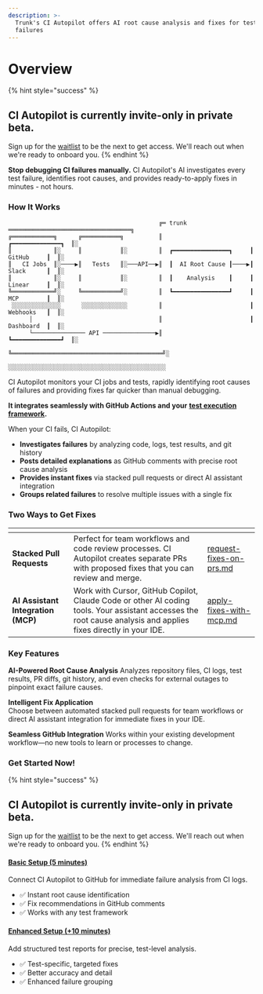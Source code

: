 ```yaml
---
description: >-
  Trunk's CI Autopilot offers AI root cause analysis and fixes for test and CI
  failures
---
```


# Overview

{% hint style="success" %}
## CI Autopilot is currently invite-only in private beta.

Sign up for the [waitlist](https://trunk.io/ci-autopilot) to be the next to get access. We'll reach out when we're ready to onboard you.
{% endhint %}



**Stop debugging CI failures manually.** CI Autopilot's AI investigates every test failure, identifies root causes, and provides ready-to-apply fixes in minutes - not hours.



### How It Works

```
                                           ╔═ trunk ═══════════════════════════════════╗ 
╔════════════╗      ╔═══════════╗          ║                         ┏━━━━━━━━━━━━━━┓  ║░
║            ║░     ║           ║░         ║  ┏━━━━━━━━━━━━━━━━┓     ┃   GitHub     ┃  ║░
║   CI Jobs  ║░────▶║   Tests   ║░───API──▶║  ┃  AI Root Cause ┃────▶┃   Slack      ┃  ║░
║            ║░     ║           ║░         ║  ┃    Analysis    ┃     ┃   Linear     ┃  ║░
╚════════════╝░     ╚═══════════╝░         ║  ┗━━━━━━━━━━━━━━━━┛     ┃   MCP        ┃  ║░
 ░░░░░░░░░░░░░░      ░░░░░░░░░░░░░         ║                         ┃   Webhooks   ┃  ║░
      │                                    ║                         ┃   Dashboard  ┃  ║░
      └─────────────── API ───────────────▶║                         ┗━━━━━━━━━━━━━━┛  ║░
                                           ╚═══════════════════════════════════════════╝░
                                            ░░░░░░░░░░░░░░░░░░░░░░░░░░░░░░░░░░░░░░░░░░░░░
```

CI Autopilot monitors your CI jobs and tests, rapidly identifying root causes of failures and providing fixes far quicker than manual debugging.



**It integrates seamlessly with GitHub Actions and your** [**test execution framework**](../flaky-tests/get-started/frameworks/)**.**&#x20;



When your CI fails, CI Autopilot:

* **Investigates failures** by analyzing code, logs, test results, and git history
* **Posts detailed explanations** as GitHub comments with precise root cause analysis
* **Provides instant fixes** via stacked pull requests or direct AI assistant integration
* **Groups related failures** to resolve multiple issues with a single fix



### Two Ways to Get Fixes

<table data-view="cards"><thead><tr><th></th><th></th><th data-hidden data-card-target data-type="content-ref"></th></tr></thead><tbody><tr><td><strong>Stacked Pull Requests</strong></td><td>Perfect for team workflows and code review processes. CI Autopilot creates separate PRs with proposed fixes that you can review and merge.</td><td><a href="use-ci-autopilot/request-fixes-on-prs.md">request-fixes-on-prs.md</a></td></tr><tr><td><strong>AI Assistant Integration</strong> <strong>(MCP)</strong></td><td>Work with Cursor, GitHub Copilot, Claude Code or other AI coding tools. Your assistant accesses the root cause analysis and applies fixes directly in your IDE.</td><td><a href="use-ci-autopilot/apply-fixes-with-mcp.md">apply-fixes-with-mcp.md</a></td></tr></tbody></table>



### Key Features

**AI-Powered Root Cause Analysis** Analyzes repository files, CI logs, test results, PR diffs, git history, and even checks for external outages to pinpoint exact failure causes.

**Intelligent Fix Application**\
Choose between automated stacked pull requests for team workflows or direct AI assistant integration for immediate fixes in your IDE.

**Seamless GitHub Integration** Works within your existing development workflow—no new tools to learn or processes to change.



### Get Started Now!

{% hint style="success" %}
## CI Autopilot is currently invite-only in private beta.

Sign up for the [waitlist](https://trunk.io/ci-autopilot) to be the next to get access. We'll reach out when we're ready to onboard you.
{% endhint %}

#### [Basic Setup (5 minutes)](get-started/connect-to-github.md)

Connect CI Autopilot to GitHub for immediate failure analysis from CI logs.

* ✅ Instant root cause identification
* ✅ Fix recommendations in GitHub comments
* ✅ Works with any test framework

#### [Enhanced Setup (+10 minutes)](get-started/upload-test-reports.md)

Add structured test reports for precise, test-level analysis.

* ✅ Test-specific, targeted fixes
* ✅ Better accuracy and detail
* ✅ Enhanced failure grouping

